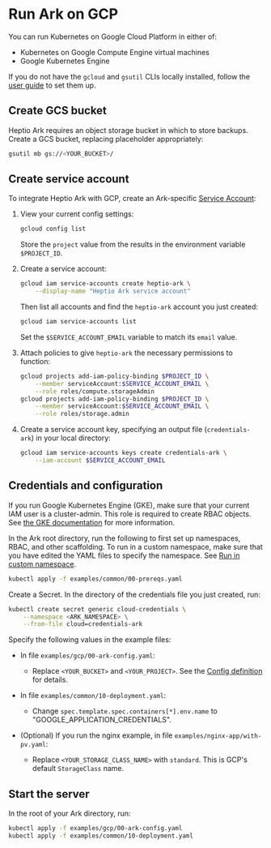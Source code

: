 # Run Ark on GCP

You can run Kubernetes on Google Cloud Platform in either of: 

* Kubernetes on Google Compute Engine virtual machines
* Google Kubernetes Engine 

If you do not have the `gcloud` and `gsutil` CLIs locally installed, follow the [user guide][16] to set them up.

## Create GCS bucket

Heptio Ark requires an object storage bucket in which to store backups. Create a GCS bucket, replacing placeholder appropriately:

```bash
gsutil mb gs://<YOUR_BUCKET>/
```

## Create service account

To integrate Heptio Ark with GCP, create an Ark-specific [Service Account][15]:

1. View your current config settings:

    ```bash
    gcloud config list
    ```

    Store the `project` value from the results in the environment variable `$PROJECT_ID`.

2. Create a service account:

    ```bash
    gcloud iam service-accounts create heptio-ark \
        --display-name "Heptio Ark service account"
    ```

    Then list all accounts and find the `heptio-ark` account you just created:
    ```bash
    gcloud iam service-accounts list
    ```

    Set the `$SERVICE_ACCOUNT_EMAIL` variable to match its `email` value.

3. Attach policies to give `heptio-ark` the necessary permissions to function:

    ```bash
    gcloud projects add-iam-policy-binding $PROJECT_ID \
        --member serviceAccount:$SERVICE_ACCOUNT_EMAIL \
        --role roles/compute.storageAdmin
    gcloud projects add-iam-policy-binding $PROJECT_ID \
        --member serviceAccount:$SERVICE_ACCOUNT_EMAIL \
        --role roles/storage.admin
    ```

4. Create a service account key, specifying an output file (`credentials-ark`) in your local directory:

    ```bash
    gcloud iam service-accounts keys create credentials-ark \
        --iam-account $SERVICE_ACCOUNT_EMAIL
    ```

## Credentials and configuration

If you run Google Kubernetes Engine (GKE), make sure that your current IAM user is a cluster-admin. This role is required to create RBAC objects.
See [the GKE documentation][22] for more information.

In the Ark root directory, run the following to first set up namespaces, RBAC, and other scaffolding. To run in a custom namespace, make sure that you have edited the YAML files to specify the namespace. See [Run in custom namespace][0].

```bash
kubectl apply -f examples/common/00-prereqs.yaml
```

Create a Secret. In the directory of the credentials file you just created, run:

```bash
kubectl create secret generic cloud-credentials \
    --namespace <ARK_NAMESPACE> \
    --from-file cloud=credentials-ark
```

Specify the following values in the example files:

* In file `examples/gcp/00-ark-config.yaml`:

  * Replace `<YOUR_BUCKET>` and `<YOUR_PROJECT>`. See the [Config definition][7] for details.

* In file `examples/common/10-deployment.yaml`:

  * Change `spec.template.spec.containers[*].env.name` to "GOOGLE_APPLICATION_CREDENTIALS".

* (Optional) If you run the nginx example, in file `examples/nginx-app/with-pv.yaml`:

    * Replace `<YOUR_STORAGE_CLASS_NAME>` with `standard`. This is GCP's default `StorageClass` name.

## Start the server

In the root of your Ark directory, run:

  ```bash
  kubectl apply -f examples/gcp/00-ark-config.yaml
  kubectl apply -f examples/common/10-deployment.yaml
  ```

  [0]: /namespace.md
  [7]: /config-definition.md#gcp
  [15]: https://cloud.google.com/compute/docs/access/service-accounts
  [16]: https://cloud.google.com/sdk/docs/
  [22]: https://cloud.google.com/kubernetes-engine/docs/how-to/role-based-access-control#prerequisites_for_using_role-based_access_control


